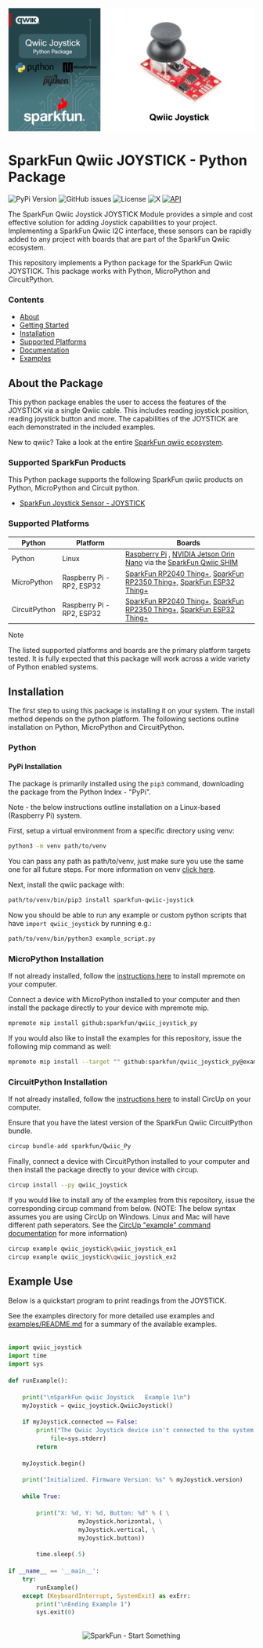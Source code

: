 ![Qwiic JOYSTICK - Python Package](docs/images/gh-banner.png "qwiic JOYSTICK Python Package")

# SparkFun Qwiic JOYSTICK - Python Package

![PyPi Version](https://img.shields.io/pypi/v/sparkfun_qwiic_joystick)
![GitHub issues](https://img.shields.io/github/issues/sparkfun/qwiic_joystick_py)
![License](https://img.shields.io/github/license/sparkfun/qwiic_joystick_py)
![X](https://img.shields.io/twitter/follow/sparkfun)
[![API](https://img.shields.io/badge/API%20Reference-blue)](https://docs.sparkfun.com/qwiic_joystick_py/classqwiic__joystick_1_1_qwiic_joystick.html)

The SparkFun Qwiic Joystick JOYSTICK Module provides a simple and cost effective solution for adding Joystick capabilities to your project. Implementing a SparkFun Qwiic I2C interface, these sensors can be rapidly added to any project with boards that are part of the SparkFun Qwiic ecosystem.

This repository implements a Python package for the SparkFun Qwiic JOYSTICK. This package works with Python, MicroPython and CircuitPython.

### Contents

* [About](#about-the-package)
* [Getting Started](#getting-started)
* [Installation](#installation)
* [Supported Platforms](#supported-platforms)
* [Documentation](https://docs.sparkfun.com/qwiic_joystick_py/classqwiic__joystick_1_1_qwiic_joystick.html)
* [Examples](#examples)

## About the Package

This python package enables the user to access the features of the JOYSTICK via a single Qwiic cable. This includes reading joystick position, reading joystick button and more. The capabilities of the JOYSTICK are each demonstrated in the included examples.

New to qwiic? Take a look at the entire [SparkFun qwiic ecosystem](https://www.sparkfun.com/qwiic).

### Supported SparkFun Products

This Python package supports the following SparkFun qwiic products on Python, MicroPython and Circuit python. 

* [SparkFun Joystick Sensor - JOYSTICK](https://www.sparkfun.com/products/15168)

### Supported Platforms

| Python | Platform | Boards |
|--|--|--|
| Python | Linux | [Raspberry Pi](https://www.sparkfun.com/raspberry-pi-5-8gb.html) , [NVIDIA Jetson Orin Nano](https://www.sparkfun.com/nvidia-jetson-orin-nano-developer-kit.html) via the [SparkFun Qwiic SHIM](https://www.sparkfun.com/sparkfun-qwiic-shim-for-raspberry-pi.html) |
| MicroPython | Raspberry Pi - RP2, ESP32 | [SparkFun RP2040 Thing+](https://www.sparkfun.com/sparkfun-thing-plus-rp2040.html), [SparkFun RP2350 Thing+](https://www.sparkfun.com/sparkfun-thing-plus-rp2350.html), [SparkFun ESP32 Thing+](https://www.sparkfun.com/sparkfun-thing-plus-esp32-wroom-usb-c.html)
|CircuitPython | Raspberry Pi - RP2, ESP32 | [SparkFun RP2040 Thing+](https://www.sparkfun.com/sparkfun-thing-plus-rp2040.html), [SparkFun RP2350 Thing+](https://www.sparkfun.com/sparkfun-thing-plus-rp2350.html), [SparkFun ESP32 Thing+](https://www.sparkfun.com/sparkfun-thing-plus-esp32-wroom-usb-c.html)

> [!NOTE]
> The listed supported platforms and boards are the primary platform targets tested. It is fully expected that this package will work across a wide variety of Python enabled systems. 

## Installation 

The first step to using this package is installing it on your system. The install method depends on the python platform. The following sections outline installation on Python, MicroPython and CircuitPython.

### Python 

#### PyPi Installation

The package is primarily installed using the `pip3` command, downloading the package from the Python Index - "PyPi". 

Note - the below instructions outline installation on a Linux-based (Raspberry Pi) system.

First, setup a virtual environment from a specific directory using venv:
```sh
python3 -m venv path/to/venv
```
You can pass any path as path/to/venv, just make sure you use the same one for all future steps. For more information on venv [click here](https://docs.python.org/3/library/venv.html).

Next, install the qwiic package with:
```sh
path/to/venv/bin/pip3 install sparkfun-qwiic-joystick
```
Now you should be able to run any example or custom python scripts that have `import qwiic_joystick` by running e.g.:
```sh
path/to/venv/bin/python3 example_script.py
```

### MicroPython Installation
If not already installed, follow the [instructions here](https://docs.micropython.org/en/latest/reference/mpremote.html) to install mpremote on your computer.

Connect a device with MicroPython installed to your computer and then install the package directly to your device with mpremote mip.
```sh
mpremote mip install github:sparkfun/qwiic_joystick_py
```

If you would also like to install the examples for this repository, issue the following mip command as well:
```sh
mpremote mip install --target "" github:sparkfun/qwiic_joystick_py@examples
```

### CircuitPython Installation
If not already installed, follow the [instructions here](https://docs.circuitpython.org/projects/circup/en/latest/#installation) to install CircUp on your computer.

Ensure that you have the latest version of the SparkFun Qwiic CircuitPython bundle. 
```sh
circup bundle-add sparkfun/Qwiic_Py
```

Finally, connect a device with CircuitPython installed to your computer and then install the package directly to your device with circup.
```sh
circup install --py qwiic_joystick
```

If you would like to install any of the examples from this repository, issue the corresponding circup command from below. (NOTE: The below syntax assumes you are using CircUp on Windows. Linux and Mac will have different path seperators. See the [CircUp "example" command documentation](https://learn.adafruit.com/keep-your-circuitpython-libraries-on-devices-up-to-date-with-circup/example-command) for more information)

```sh
circup example qwiic_joystick\qwiic_joystick_ex1
circup example qwiic_joystick\qwiic_joystick_ex2
```

Example Use
 ---------------
Below is a quickstart program to print readings from the JOYSTICK.

See the examples directory for more detailed use examples and [examples/README.md](https://github.com/sparkfun/qwiic_joystick_py/blob/main/examples/README.md) for a summary of the available examples.

```python

import qwiic_joystick
import time
import sys

def runExample():

	print("\nSparkFun qwiic Joystick   Example 1\n")
	myJoystick = qwiic_joystick.QwiicJoystick()

	if myJoystick.connected == False:
		print("The Qwiic Joystick device isn't connected to the system. Please check your connection", \
			file=sys.stderr)
		return

	myJoystick.begin()

	print("Initialized. Firmware Version: %s" % myJoystick.version)

	while True:

		print("X: %d, Y: %d, Button: %d" % ( \
					myJoystick.horizontal, \
					myJoystick.vertical, \
					myJoystick.button))

		time.sleep(.5)

if __name__ == '__main__':
	try:
		runExample()
	except (KeyboardInterrupt, SystemExit) as exErr:
		print("\nEnding Example 1")
		sys.exit(0)



```
<p align="center">
<img src="https://cdn.sparkfun.com/assets/custom_pages/3/3/4/dark-logo-red-flame.png" alt="SparkFun - Start Something">
</p>
